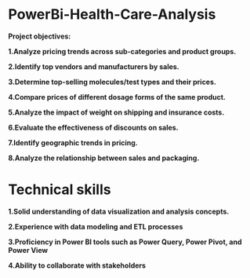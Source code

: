 # PowerBi-Health-Care-Analysis
**Project objectives:**

**1.Analyze pricing trends across sub-categories and product groups.**

**2.Identify top vendors and manufacturers by sales.**

**3.Determine top-selling molecules/test types and their prices.**

**4.Compare prices of different dosage forms of the same product.**

**5.Analyze the impact of weight on shipping and insurance costs.**

**6.Evaluate the effectiveness of discounts on sales.**

**7.Identify geographic trends in pricing.**

**8.Analyze the relationship between sales and packaging.**

# Technical skills

**1.Solid understanding of data visualization and analysis concepts.**

**2.Experience with data modeling and ETL processes**

**3.Proficiency in Power BI tools such as Power Query, Power Pivot, and Power View**
 
**4.Ability to collaborate with stakeholders**




